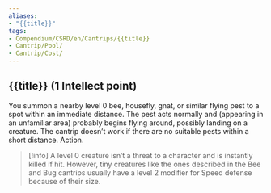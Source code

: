 ```yaml
---
aliases:
- "{{title}}"
tags:
- Compendium/CSRD/en/Cantrips/{{title}}
- Cantrip/Pool/
- Cantrip/Cost/
---
```


## {{title}} (1 Intellect point)
You summon a nearby level 0 bee, housefly, gnat, or similar flying pest to a spot within an immediate distance. The pest acts normally and (appearing in an unfamiliar area) probably begins flying around, possibly landing on a creature. The cantrip doesn’t work if there are no suitable pests within a short distance. Action. 
>[!info]
>A level 0 creature isn’t a threat to a character and is instantly killed if hit. However, tiny creatures like the ones described in the Bee and Bug cantrips usually have a level 2 modifier for Speed defense because of their size.  
